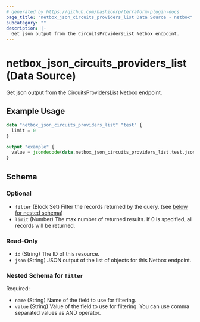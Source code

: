 ```yaml
---
# generated by https://github.com/hashicorp/terraform-plugin-docs
page_title: "netbox_json_circuits_providers_list Data Source - netbox"
subcategory: ""
description: |-
  Get json output from the CircuitsProvidersList Netbox endpoint.
---
```


# netbox_json_circuits_providers_list (Data Source)

Get json output from the CircuitsProvidersList Netbox endpoint.

## Example Usage

```terraform
data "netbox_json_circuits_providers_list" "test" {
  limit = 0
}

output "example" {
  value = jsondecode(data.netbox_json_circuits_providers_list.test.json)
}
```

<!-- schema generated by tfplugindocs -->
## Schema

### Optional

- `filter` (Block Set) Filter the records returned by the query. (see [below for nested schema](#nestedblock--filter))
- `limit` (Number) The max number of returned results. If 0 is specified, all records will be returned.

### Read-Only

- `id` (String) The ID of this resource.
- `json` (String) JSON output of the list of objects for this Netbox endpoint.

<a id="nestedblock--filter"></a>
### Nested Schema for `filter`

Required:

- `name` (String) Name of the field to use for filtering.
- `value` (String) Value of the field to use for filtering. You can use comma separated values as AND operator.
